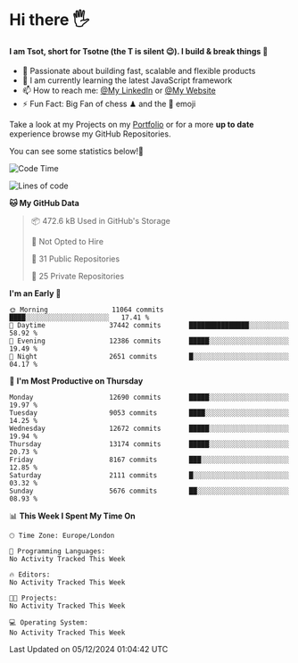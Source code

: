 # Hi there :raised_hand_with_fingers_splayed:
#### I am Tsot, short for Tsotne (the T is silent :wink:). I build & break things :space_invader:
- :telescope: Passionate about building fast, scalable and flexible products
- :seedling: I am currently learning the latest JavaScript framework 
- :mailbox: How to reach me: [@My LinkedIn](https://www.linkedin.com/in/tsotne-gvadzabia/) or [@My Website](https://tsotne.co.uk/contact)
- :zap: Fun Fact: Big Fan of chess ♟ and the 👾 emoji

Take a look at my Projects on my [Portfolio](https://tsotne.co.uk/) or for a more **up to date** experience browse my GitHub Repositories.

You can see some statistics below!:space_invader:
<!--START_SECTION:waka-->
![Code Time](http://img.shields.io/badge/Code%20Time-761%20hrs%202%20mins-blue)

![Lines of code](https://img.shields.io/badge/From%20Hello%20World%20I%27ve%20Written-22.6%20million%20lines%20of%20code-blue)

**🐱 My GitHub Data** 

> 📦 472.6 kB Used in GitHub's Storage 
 > 
> 🚫 Not Opted to Hire
 > 
> 📜 31 Public Repositories 
 > 
> 🔑 25 Private Repositories 
 > 
**I'm an Early 🐤** 

```text
🌞 Morning                11064 commits       ████░░░░░░░░░░░░░░░░░░░░░   17.41 % 
🌆 Daytime                37442 commits       ███████████████░░░░░░░░░░   58.92 % 
🌃 Evening                12386 commits       █████░░░░░░░░░░░░░░░░░░░░   19.49 % 
🌙 Night                  2651 commits        █░░░░░░░░░░░░░░░░░░░░░░░░   04.17 % 
```
📅 **I'm Most Productive on Thursday** 

```text
Monday                   12690 commits       █████░░░░░░░░░░░░░░░░░░░░   19.97 % 
Tuesday                  9053 commits        ████░░░░░░░░░░░░░░░░░░░░░   14.25 % 
Wednesday                12672 commits       █████░░░░░░░░░░░░░░░░░░░░   19.94 % 
Thursday                 13174 commits       █████░░░░░░░░░░░░░░░░░░░░   20.73 % 
Friday                   8167 commits        ███░░░░░░░░░░░░░░░░░░░░░░   12.85 % 
Saturday                 2111 commits        █░░░░░░░░░░░░░░░░░░░░░░░░   03.32 % 
Sunday                   5676 commits        ██░░░░░░░░░░░░░░░░░░░░░░░   08.93 % 
```


📊 **This Week I Spent My Time On** 

```text
🕑︎ Time Zone: Europe/London

💬 Programming Languages: 
No Activity Tracked This Week

🔥 Editors: 
No Activity Tracked This Week

🐱‍💻 Projects: 
No Activity Tracked This Week

💻 Operating System: 
No Activity Tracked This Week
```


 Last Updated on 05/12/2024 01:04:42 UTC
<!--END_SECTION:waka-->
